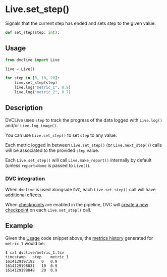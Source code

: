 # Live.set_step()

Signals that the current step has ended and sets step to the given value.

```py
def set_step(step: int):
```

## Usage

```py
from dvclive import Live

live = Live()

for step in [0, 10, 20]:
    live.set_step(step)
    live.log("metric_1", 0.9)
    live.log("metric_2", 0.7)
```

## Description

DVCLive uses `step` to track the progress of the data logged with `Live.log()`
and/or `Live.log_image()`.

You can use `Live.set_step()` to set `step` to any value.

Each metric logged in between `Live.set_step()` (or `Live.next_step()`) calls
will be associated to the provided `step` value.

<admon type="info">

Each `Live.set_step()` will call `Live.make_report()` internally by default
(unless `report=None` is passed to `Live()`).

</admon>

### DVC integration

When `dvclive` is used alongside `DVC`, each `Live.set_step()` call will have
additional effects.

When [checkpoints](/doc/user-guide/experiment-management/checkpoints) are
enabled in the <abbr>pipeline</abbr>, DVC will
[create a new checkpoint](/doc/dvclive/dvclive-with-dvc#checkpoints) on each
`Live.set_step()` call.

## Example

Given the [Usage](#usage) code snippet above, the
[metrics history](/doc/dvclive/api-reference/live/log#step-updates) generated
for `metric_1` would be:

```dvc
$ cat dvclive/metric_1.tsv
timestamp	step	metric_1
1614129197192	0	0.9
1614129198031   10	0.9
1614129198848	20	0.9
```
